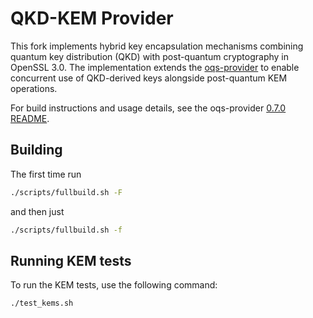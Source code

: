 # QKD-KEM Provider

This fork implements hybrid key encapsulation mechanisms combining quantum key distribution (QKD) with post-quantum cryptography in OpenSSL 3.0. The implementation extends the [oqs-provider](https://github.com/open-quantum-safe/oqs-provider) to enable concurrent use of QKD-derived keys alongside post-quantum KEM operations.

For build instructions and usage details, see the oqs-provider [0.7.0 README](https://github.com/open-quantum-safe/oqs-provider/blob/0.7.0/README.md).

## Building

The first time run

```bash
./scripts/fullbuild.sh -F
```

and then just

```bash
./scripts/fullbuild.sh -f
```

## Running KEM tests

To run the KEM tests, use the following command:

```bash
./test_kems.sh
```
